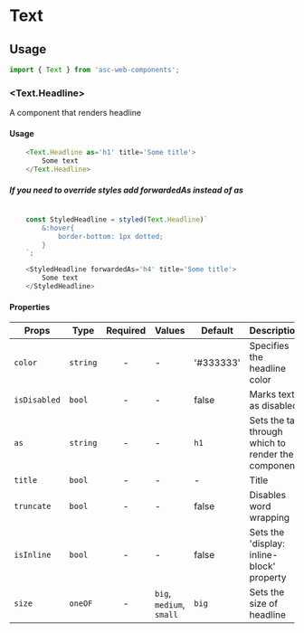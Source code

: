 # Text

## Usage

```js
import { Text } from 'asc-web-components';
```

### <Text.Headline>

A component that renders headline

#### Usage

```js
    <Text.Headline as='h1' title='Some title'>
        Some text
    </Text.Headline>
```

#####   If you need to override styles add forwardedAs instead of as

```js

    const StyledHeadline = styled(Text.Headline)`
        &:hover{
            border-bottom: 1px dotted;
        }
    `;

    <StyledHeadline forwardedAs='h4' title='Some title'>
        Some text
    </StyledHeadline>

```

#### Properties

| Props              | Type     | Required | Values                      | Default   | Description                                                                                                                                      |
| ------------------ | -------- | :------: | --------------------------- | --------- | -------------------------------------------------------------------------------------------------------------------------------------------------------------- |
| `color`            | `string` |    -     | -                     | '#333333' | Specifies the headline color                            |
| `isDisabled`       | `bool`   |    -     | -                     | false     | Marks text as disabled                                  |
| `as `              | `string` |    -     | -                     | `h1`      | Sets the tag through which to render the component      |
| `title`            | `bool`   |    -     | -                     | -         | Title                                                   |
| `truncate`         | `bool`   |    -     | -                     | false     | Disables word wrapping                                  |
| `isInline`         | `bool`   |    -     | -                     | false     | Sets the 'display: inline-block' property               |
| `size`             | `oneOF`  |    -     | `big`, `medium`, `small` | `big`  | Sets the size of headline                               |

